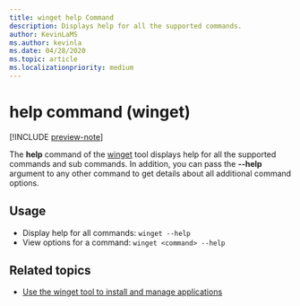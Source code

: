 ```yaml
---
title: winget help Command
description: Displays help for all the supported commands.
author: KevinLaMS
ms.author: kevinla
ms.date: 04/28/2020
ms.topic: article
ms.localizationpriority: medium
---
```


# help command (winget)

[!INCLUDE [preview-note](../../includes/package-manager-preview.md)]

The **help** command of the [winget](index.md) tool displays help for all the supported commands and sub commands. In addition, you can pass the **--help** argument to any other command to get details about all additional command options.

## Usage

* Display help for all commands: `winget --help`
* View options for a command: `winget <command> --help`

## Related topics

* [Use the winget tool to install and manage applications](index.md)
